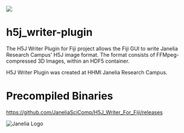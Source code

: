 [![](https://travis-ci.org/fiji/H5J_Loader_Plugin.svg?branch=master)](https://travis-ci.org/fiji/H5J_Loader_Plugin)

# h5j_writer-plugin
The H5J Writer Plugin for Fiji project allows the Fiji GUI to write Janelia Research Campus' H5J image format. The format consists of FFMpeg-compressed 3D Images,
within an HDF5 container.

H5J Writer Plugin was created at HHMI Janelia Research Campus.

Precompiled Binaries
========
https://github.com/JaneliaSciComp/H5J_Writer_For_Fiji/releases

![Janelia Logo](hhmi_janelia_transparentbkgrnd.png)
